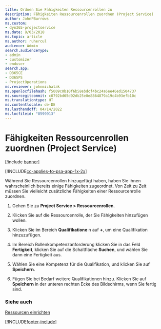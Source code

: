 ```yaml
---
title: Ordnen Sie Fähigkeiten Ressourcenrollen zu
description: Fähigkeiten Ressourcenrollen zuordnen (Project Service)
author: JohnPBurrows
ms.custom:
- dyn365-projectservice
ms.date: 8/03/2018
ms.topic: article
ms.author: ruhercul
audience: Admin
search.audienceType:
- admin
- customizer
- enduser
search.app:
- D365CE
- D365PS
- ProjectOperations
ms.reviewer: johnmichalak
ms.openlocfilehash: f5009c0b10f6b58ebdcf4bc24a6ee46ed1504737
ms.sourcegitcommit: c0792bd65d92db25e0e8864879a19c4b93efb10c
ms.translationtype: HT
ms.contentlocale: de-DE
ms.lasthandoff: 04/14/2022
ms.locfileid: "8599913"
---
```

# <a name="associate-skills-with-resource-roles-project-service"></a>Fähigkeiten Ressourcenrollen zuordnen (Project Service)

[!include [banner](../includes/psa-now-project-operations.md)]

[!INCLUDE[cc-applies-to-psa-app-1x-2x](../includes/cc-applies-to-psa-app-1x-2x.md)]

Während Sie Ressourcenrollen hinzugefügt haben, haben Sie ihnen wahrscheinlich bereits einige Fähigkeiten zugeordnet. Von Zeit zu Zeit müssen Sie vielleicht zusätzliche Fähigkeiten einer Ressourcenrolle zuordnen.  
  
1.  Gehen Sie zu **Project Service > Ressourcenrollen**.  
  
2.  Klicken Sie auf die Ressourcenrolle, der Sie Fähigkeiten hinzufügen wollen.  
  
3.  Klicken Sie im Bereich **Qualifikatione** n auf **+**, um eine Qualifikation hinzuzufügen.  
  
4.  Im Bereich Rollenkompetenzanforderung klicken Sie in das Feld **Fertigkeit**, klicken Sie auf die Schaltfläche **Suchen**, und wählen Sie dann eine Fertigkeit aus.  
  
5.  Wählen Sie eine Kompetenz für die Qualifikation, und klicken Sie auf **Speichern**.  
  
6.  Fügen Sie bei Bedarf weitere Qualifikationen hinzu. Klicken Sie auf **Speichern** in der unteren rechten Ecke des Bildschirms, wenn Sie fertig sind.  
  
### <a name="see-also"></a>Siehe auch  
 [Ressourcen einrichten](../psa/set-up-resources.md)


[!INCLUDE[footer-include](../includes/footer-banner.md)]
